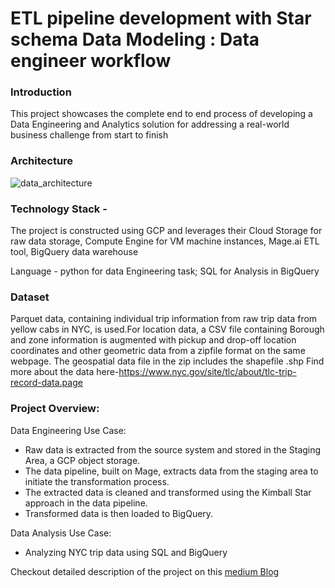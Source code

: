 # ETL pipeline development with Star schema Data Modeling : Data engineer workflow
### Introduction
This project showcases the complete end to end process of developing a Data Engineering and Analytics solution for addressing a real-world business challenge from start to finish
### Architecture 
![data_architecture](https://github.com/sahamsiddiqui/Nyc-Data-engineer/assets/52113462/f21cbb0d-2b2e-44dc-b255-f562f6865a58)

### Technology Stack - 
The project is constructed using GCP and leverages their Cloud Storage for raw data storage, Compute Engine for VM machine instances, Mage.ai ETL tool, BigQuery data warehouse

Language - python for data Engineering task; SQL for Analysis in BigQuery

### Dataset
Parquet data, containing individual trip information from raw trip data from yellow cabs in NYC, is used.For location data, a CSV file containing Borough and zone information is augmented with pickup and drop-off location coordinates and other geometric data from a zipfile format on the same webpage. The geospatial data file in the zip includes the shapefile .shp
Find more about the data here-https://www.nyc.gov/site/tlc/about/tlc-trip-record-data.page

### Project Overview:
Data Engineering Use Case:
- Raw data is extracted from the source system and stored in the Staging Area, a GCP object storage.
- The data pipeline, built on Mage, extracts data from the staging area to initiate the transformation process.
- The extracted data is cleaned and transformed using the Kimball Star approach in the data pipeline.
- Transformed data is then loaded to BigQuery.

Data Analysis Use Case:
- Analyzing NYC trip data using SQL and BigQuery

Checkout detailed description of the project on this [medium Blog](https://medium.com/@sahamsiddiqui/navigating-data-engineering-from-raw-data-to-business-insights-part-1-d4e4969004d8)
